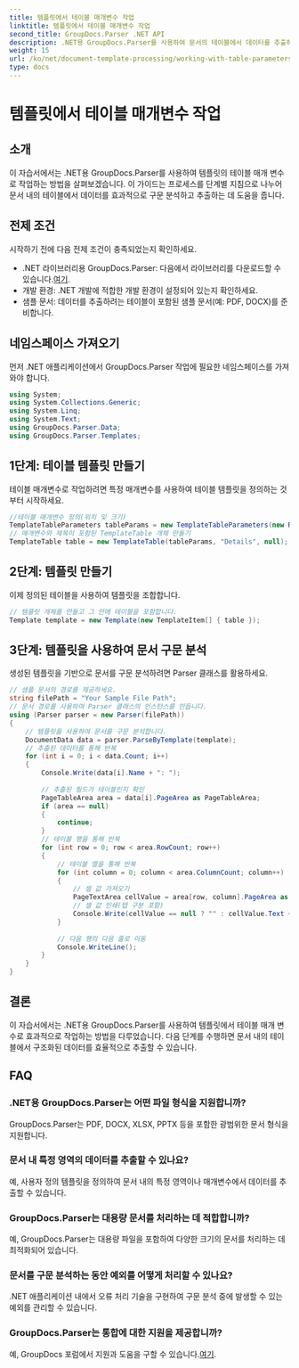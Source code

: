 ```yaml
---
title: 템플릿에서 테이블 매개변수 작업
linktitle: 템플릿에서 테이블 매개변수 작업
second_title: GroupDocs.Parser .NET API
description: .NET용 GroupDocs.Parser를 사용하여 문서의 테이블에서 데이터를 추출하는 방법을 알아보세요. 테이블 매개변수 사용에 대한 단계별 가이드입니다.
weight: 15
url: /ko/net/document-template-processing/working-with-table-parameters-in-templates/
type: docs
---
```

# 템플릿에서 테이블 매개변수 작업

## 소개
이 자습서에서는 .NET용 GroupDocs.Parser를 사용하여 템플릿의 테이블 매개 변수로 작업하는 방법을 살펴보겠습니다. 이 가이드는 프로세스를 단계별 지침으로 나누어 문서 내의 테이블에서 데이터를 효과적으로 구문 분석하고 추출하는 데 도움을 줍니다.
## 전제 조건
시작하기 전에 다음 전제 조건이 충족되었는지 확인하세요.
-  .NET 라이브러리용 GroupDocs.Parser: 다음에서 라이브러리를 다운로드할 수 있습니다.[여기](https://releases.groupdocs.com/parser/net/).
- 개발 환경: .NET 개발에 적합한 개발 환경이 설정되어 있는지 확인하세요.
- 샘플 문서: 데이터를 추출하려는 테이블이 포함된 샘플 문서(예: PDF, DOCX)를 준비합니다.

## 네임스페이스 가져오기
먼저 .NET 애플리케이션에서 GroupDocs.Parser 작업에 필요한 네임스페이스를 가져와야 합니다.
```csharp
using System;
using System.Collections.Generic;
using System.Linq;
using System.Text;
using GroupDocs.Parser.Data;
using GroupDocs.Parser.Templates;
```
## 1단계: 테이블 템플릿 만들기
테이블 매개변수로 작업하려면 특정 매개변수를 사용하여 테이블 템플릿을 정의하는 것부터 시작하세요.
```csharp
//테이블 매개변수 정의(위치 및 크기)
TemplateTableParameters tableParams = new TemplateTableParameters(new Rectangle(new Point(35, 320), new Size(530, 55)), null);
// 매개변수와 제목이 포함된 TemplateTable 개체 만들기
TemplateTable table = new TemplateTable(tableParams, "Details", null);
```
## 2단계: 템플릿 만들기
이제 정의된 테이블을 사용하여 템플릿을 조합합니다.
```csharp
// 템플릿 개체를 만들고 그 안에 테이블을 포함합니다.
Template template = new Template(new TemplateItem[] { table });
```
## 3단계: 템플릿을 사용하여 문서 구문 분석
생성된 템플릿을 기반으로 문서를 구문 분석하려면 Parser 클래스를 활용하세요.
```csharp
// 샘플 문서의 경로를 제공하세요.
string filePath = "Your Sample File Path";
// 문서 경로를 사용하여 Parser 클래스의 인스턴스를 만듭니다.
using (Parser parser = new Parser(filePath))
{
    // 템플릿을 사용하여 문서를 구문 분석합니다.
    DocumentData data = parser.ParseByTemplate(template);
    // 추출된 데이터를 통해 반복
    for (int i = 0; i < data.Count; i++)
    {
        Console.Write(data[i].Name + ": ");
        
        // 추출된 필드가 테이블인지 확인
        PageTableArea area = data[i].PageArea as PageTableArea;
        if (area == null)
        {
            continue;
        }
        // 테이블 행을 통해 반복
        for (int row = 0; row < area.RowCount; row++)
        {
            // 테이블 열을 통해 반복
            for (int column = 0; column < area.ColumnCount; column++)
            {
                // 셀 값 가져오기
                PageTextArea cellValue = area[row, column].PageArea as PageTextArea;
                // 셀 값 인쇄(탭 구분 포함)
                Console.Write(cellValue == null ? "" : cellValue.Text + "\t");
            }
            
            // 다음 행의 다음 줄로 이동
            Console.WriteLine();
        }
    }
}
```

## 결론
이 자습서에서는 .NET용 GroupDocs.Parser를 사용하여 템플릿에서 테이블 매개 변수로 효과적으로 작업하는 방법을 다루었습니다. 다음 단계를 수행하면 문서 내의 테이블에서 구조화된 데이터를 효율적으로 추출할 수 있습니다.

## FAQ
### .NET용 GroupDocs.Parser는 어떤 파일 형식을 지원합니까?
GroupDocs.Parser는 PDF, DOCX, XLSX, PPTX 등을 포함한 광범위한 문서 형식을 지원합니다.
### 문서 내 특정 영역의 데이터를 추출할 수 있나요?
예, 사용자 정의 템플릿을 정의하여 문서 내의 특정 영역이나 매개변수에서 데이터를 추출할 수 있습니다.
### GroupDocs.Parser는 대용량 문서를 처리하는 데 적합합니까?
예, GroupDocs.Parser는 대용량 파일을 포함하여 다양한 크기의 문서를 처리하는 데 최적화되어 있습니다.
### 문서를 구문 분석하는 동안 예외를 어떻게 처리할 수 있나요?
.NET 애플리케이션 내에서 오류 처리 기술을 구현하여 구문 분석 중에 발생할 수 있는 예외를 관리할 수 있습니다.
### GroupDocs.Parser는 통합에 대한 지원을 제공합니까?
 예, GroupDocs 포럼에서 지원과 도움을 구할 수 있습니다.[여기](https://forum.groupdocs.com/c/parser/17).